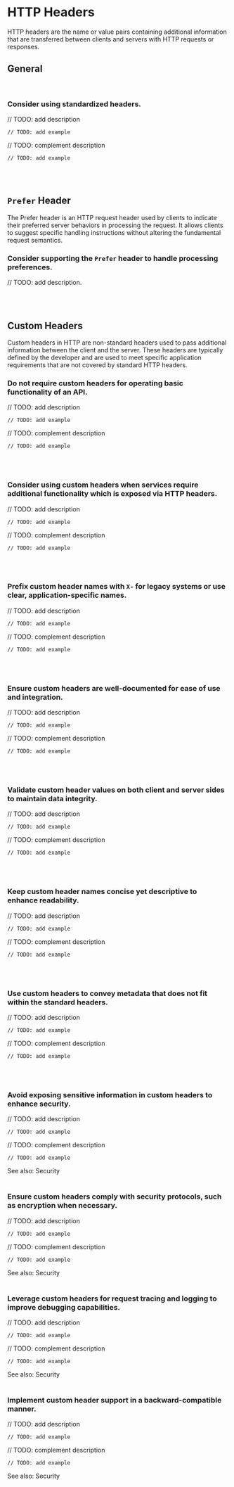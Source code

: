 # HTTP Headers
HTTP headers are the name or value pairs containing additional information that are transferred between clients and servers
with HTTP requests or responses.
<br>


## General
<br>


### Consider using standardized headers.

// TODO: add description

```http
// TODO: add example
```

// TODO: complement description

```http
// TODO: add example
```

<br><br>


## `Prefer` Header
The Prefer header is an HTTP request header used by clients to indicate their preferred server behaviors in processing
the request. It allows clients to suggest specific handling instructions without altering the fundamental request semantics.
<br>


### Consider supporting the `Prefer` header to handle processing preferences.

// TODO: add description.

<br><br>



## Custom Headers
Custom headers in HTTP are non-standard headers used to pass additional information between the client and the
server. These headers are typically defined by the developer and are used to meet specific application requirements
that are not covered by standard HTTP headers.
<br>


### Do not require custom headers for operating basic functionality of an API.

// TODO: add description

```http
// TODO: add example
```

// TODO: complement description

```http
// TODO: add example
```

<br><br>


### Consider using custom headers when services require additional functionality which is exposed via HTTP headers.

// TODO: add description

```http
// TODO: add example
```

// TODO: complement description

```http
// TODO: add example
```

<br><br>


### Prefix custom header names with `X-` for legacy systems or use clear, application-specific names.

// TODO: add description

```http
// TODO: add example
```

// TODO: complement description

```http
// TODO: add example
```

<br><br>


### Ensure custom headers are well-documented for ease of use and integration.

// TODO: add description

```http
// TODO: add example
```

// TODO: complement description

```http
// TODO: add example
```

<br><br>


### Validate custom header values on both client and server sides to maintain data integrity.

// TODO: add description

```http
// TODO: add example
```

// TODO: complement description

```http
// TODO: add example
```

<br><br>


### Keep custom header names concise yet descriptive to enhance readability.

// TODO: add description

```http
// TODO: add example
```

// TODO: complement description

```http
// TODO: add example
```

<br><br>


### Use custom headers to convey metadata that does not fit within the standard headers.

// TODO: add description

```http
// TODO: add example
```

// TODO: complement description

```http
// TODO: add example
```

<br><br>


### Avoid exposing sensitive information in custom headers to enhance security.

// TODO: add description

```http
// TODO: add example
```

// TODO: complement description

```http
// TODO: add example
```

See also: Security
<br><br>


### Ensure custom headers comply with security protocols, such as encryption when necessary.

// TODO: add description

```http
// TODO: add example
```

// TODO: complement description

```http
// TODO: add example
```

See also: Security
<br><br>


### Leverage custom headers for request tracing and logging to improve debugging capabilities.

// TODO: add description

```http
// TODO: add example
```

// TODO: complement description

```http
// TODO: add example
```

See also: Security
<br><br>


### Implement custom header support in a backward-compatible manner.

// TODO: add description

```http
// TODO: add example
```

// TODO: complement description

```http
// TODO: add example
```

See also: Security
<br><br>





